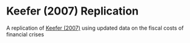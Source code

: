 Keefer (2007) Replication
=====================

A replication of [Keefer (2007)](http://dx.doi.org/10.1017/S0020818307070208) using updated data on the fiscal costs of financial crises
